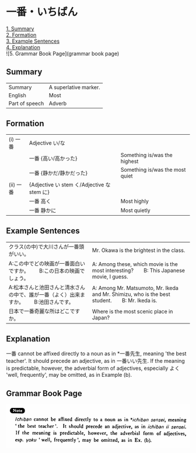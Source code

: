# 一番・いちばん

[1. Summary](#summary)<br>
[2. Formation](#formation)<br>
[3. Example Sentences](#example-sentences)<br>
[4. Explanation](#explanation)<br>
![5. Grammar Book Page](grammar book page)<br>


## Summary

<table><tr>   <td>Summary</td>   <td>A superlative marker.</td></tr><tr>   <td>English</td>   <td>Most</td></tr><tr>   <td>Part of speech</td>   <td>Adverb</td></tr></table>

## Formation

<table class="table"> <tbody><tr class="tr head"> <td class="td"><span class="numbers">(i)</span> <span> <span class="concept">一番</span></span></td> <td class="td"><span class="bold"><span>Adjective い/な</span></span></td> <td class="td"><span>&nbsp;</span></td> </tr> <tr class="tr"> <td class="td"><span>&nbsp;</span></td> <td class="td"><span class="concept">一番</span><span> {高い/高かった}</span></td> <td class="td"><span>Something    is/was the highest</span></td> </tr> <tr class="tr"> <td class="td"><span>&nbsp;</span></td> <td class="td"><span class="concept">一番</span><span> {静かだ/静かだった}</span></td> <td class="td"><span>Something    is/was the most quiet</span></td> </tr> <tr class="tr head"> <td class="td"><span class="numbers">(ii)</span> <span> <span class="concept">一番</span></span></td> <td class="td"><span class="bold"><span>{Adjective い stem く/Adjective な stem に}</span></span></td> <td class="td"><span>&nbsp;</span></td> </tr> <tr class="tr"> <td class="td"><span>&nbsp;</span></td> <td class="td"><span class="concept">一番 </span><span>高<span class="concept">く</span></span> </td> <td class="td"><span>Most    highly</span></td> </tr> <tr class="tr"> <td class="td"><span>&nbsp;</span></td> <td class="td"><span class="concept">一番 </span><span>静か<span class="concept">に</span></span> </td> <td class="td"><span>Most    quietly</span></td> </tr></tbody></table>

## Example Sentences

<table><tr>   <td>クラス(の中)で大川さんが一番頭がいい。</td>   <td>Mr. Okawa is the brightest in the class.</td></tr><tr>   <td>A:この中でどの映画が一番面白いですか。  B:この日本の映画でしょう。</td>   <td>A: Among these, which movie is the most interesting?&emsp;&emsp;B: This Japanese movie, I guess.</td></tr><tr>   <td>A:松本さんと池田さんと清水さんの中で、誰が一番（よく）出来ますか。  B:池田さんです。</td>   <td>A: Among Mr. Matsumoto, Mr. Ikeda and Mr. Shimizu, who is the best student.&emsp;&emsp;B: Mr. Ikeda is.</td></tr><tr>   <td>日本で一番奇麗な所はどこですか。</td>   <td>Where is the most scenic place in Japan?</td></tr></table>

## Explanation

<p><span class="cloze">一番</span> cannot be affixed directly to a noun as in *<span class="cloze">一番</span>先生, meaning 'the best teacher'. It should precede an adjective, as in <span class="cloze">一番</span>いい先生. If the meaning is predictable, however, the adverbial form of adjectives, especially よく 'well, frequently', may be omitted, as in Example (b).</p>

## Grammar Book Page

![](../img/Basic一番.png)

